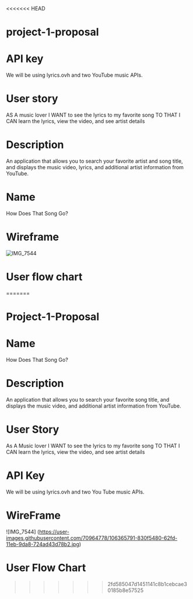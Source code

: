 <<<<<<< HEAD
# project-1-proposal

# API key

We will be using lyrics.ovh and two YouTube music APIs.

# User story

AS A music lover
I WANT to see the lyrics to my favorite song
TO THAT I CAN learn the lyrics, view the video, and see artist details

# Description

An application that allows you to search your favorite artist and song title, and displays the music video, lyrics, and additional artist information from YouTube.

# Name

How Does That Song Go?

# Wireframe

![IMG_7544](https://user-images.githubusercontent.com/70964778/106365791-830f5480-62fd-11eb-9da8-724ad43d78b2.jpg)

# User flow chart
=======
# Project-1-Proposal

# Name
How Does That Song Go?

# Description
An application that allows you to search your favorite song title, and displays the music video, and additional artist information from YouTube.

# User Story
As A Music lover
I WANT to see the lyrics to my favorite song
TO THAT I CAN learn the lyrics, view the video, and see artist details

# API Key
We will be using lyrics.ovh and two You Tube music APIs.

# WireFrame
![IMG_7544] (https://user-images.githubusercontent.com/70964778/106365791-830f5480-62fd-11eb-9da8-724ad43d78b2.jpg)

# User Flow Chart
>>>>>>> 2fd585047d1451141c8b1cebcae30185b8e57525
